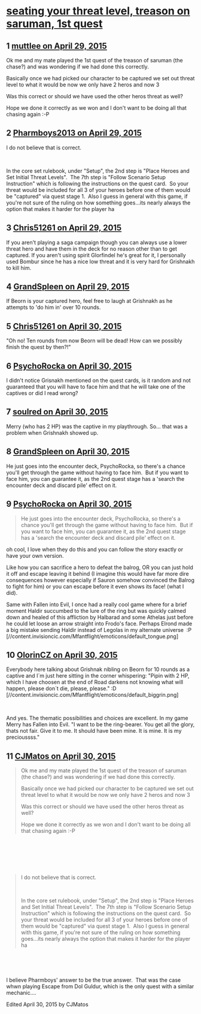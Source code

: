 # [seating your threat level, treason on saruman, 1st quest](https://community.fantasyflightgames.com/topic/174543-seating-your-threat-level-treason-on-saruman-1st-quest/)

## 1 [muttlee on April 29, 2015](https://community.fantasyflightgames.com/topic/174543-seating-your-threat-level-treason-on-saruman-1st-quest/?do=findComment&comment=1598374)

Ok me and my mate played the 1st quest of the treason of saruman (the chase?) and was wondering if we had done this correctly.

Basically once we had picked our character to be captured we set out threat level to what it would be now we only have 2 heros and now 3

Was this correct or should we have used the other heros threat as well?

Hope we done it correctly as we won and I don't want to be doing all that chasing again :-P

## 2 [Pharmboys2013 on April 29, 2015](https://community.fantasyflightgames.com/topic/174543-seating-your-threat-level-treason-on-saruman-1st-quest/?do=findComment&comment=1598532)

I do not believe that is correct.

 

In the core set rulebook, under "Setup", the 2nd step is "Place Heroes and Set Initial Threat Levels".  The 7th step is "Follow Scenario Setup Instruction" which is following the instructions on the quest card.  So your threat would be included for all 3 of your heroes before one of them would be "captured" via quest stage 1.  Also I guess in general with this game, if you're not sure of the ruling on how something goes...its nearly always the option that makes it harder for the player ha

## 3 [Chris51261 on April 29, 2015](https://community.fantasyflightgames.com/topic/174543-seating-your-threat-level-treason-on-saruman-1st-quest/?do=findComment&comment=1599023)

If you aren't playing a saga campaign though you can always use a lower threat hero and have them in the deck for no reason other than to get captured. If you aren't using spirit Glorfindel he's great for it, I personally used Bombur since he has a nice low threat and it is very hard for Grishnakh to kill him.

## 4 [GrandSpleen on April 29, 2015](https://community.fantasyflightgames.com/topic/174543-seating-your-threat-level-treason-on-saruman-1st-quest/?do=findComment&comment=1599219)

If Beorn is your captured hero, feel free to laugh at Grishnakh as he attempts to 'do him in' over 10 rounds.

## 5 [Chris51261 on April 30, 2015](https://community.fantasyflightgames.com/topic/174543-seating-your-threat-level-treason-on-saruman-1st-quest/?do=findComment&comment=1599490)

"Oh no! Ten rounds from now Beorn will be dead! How can we possibly finish the quest by then?!"

## 6 [PsychoRocka on April 30, 2015](https://community.fantasyflightgames.com/topic/174543-seating-your-threat-level-treason-on-saruman-1st-quest/?do=findComment&comment=1599562)

I didn't notice Grisnakh mentioned on the quest cards, is it random and not guaranteed that you will have to face him and that he will take one of the captives or did I read wrong?

## 7 [soulred on April 30, 2015](https://community.fantasyflightgames.com/topic/174543-seating-your-threat-level-treason-on-saruman-1st-quest/?do=findComment&comment=1599601)

Merry (who has 2 HP) was the captive in my playthrough. So... that was a problem when Grishnakh showed up.

## 8 [GrandSpleen on April 30, 2015](https://community.fantasyflightgames.com/topic/174543-seating-your-threat-level-treason-on-saruman-1st-quest/?do=findComment&comment=1599627)

He just goes into the encounter deck, PsychoRocka, so there's a chance you'll get through the game without having to face him.  But if you want to face him, you can guarantee it, as the 2nd quest stage has a 'search the encounter deck and discard pile' effect on it.

## 9 [PsychoRocka on April 30, 2015](https://community.fantasyflightgames.com/topic/174543-seating-your-threat-level-treason-on-saruman-1st-quest/?do=findComment&comment=1599706)

> He just goes into the encounter deck, PsychoRocka, so there's a chance you'll get through the game without having to face him.  But if you want to face him, you can guarantee it, as the 2nd quest stage has a 'search the encounter deck and discard pile' effect on it.

oh cool, I love when they do this and you can follow the story exactly or have your own version.

Like how you can sacrifice a hero to defeat the balrog, OR you can just hold it off and escape leaving it behind (I imagine this would have far more dire consequences however especially if Sauron somehow convinced the Balrog to fight for him) or you can escape before it even shows its face! (what I did). 

Same with Fallen into Evil, I once had a really cool game where for a brief moment Haldir succumbed to the lure of the ring but was quickly calmed down and healed of this affliction by Halbarad and some Athelas just before he could let loose an arrow straight into Frodo's face. Perhaps Elrond made a big mistake sending Haldir instead of Legolas in my alternate universe  :P [//content.invisioncic.com/Mfantflight/emoticons/default_tongue.png]

## 10 [OlorinCZ on April 30, 2015](https://community.fantasyflightgames.com/topic/174543-seating-your-threat-level-treason-on-saruman-1st-quest/?do=findComment&comment=1599808)

Everybody here talking about Grishnak nibling on Beorn for 10 rounds as a captive and I´m just here sitting in the corner whispering: "Pipin with 2 HP, which I have choosen at the end of Road darkens not knowing what will happen, please don´t die, please, please." :D [//content.invisioncic.com/Mfantflight/emoticons/default_biggrin.png]

 

And yes. The thematic possibilities and choices are excellent. In my game Merry has Fallen into Evil. "I want to be the ring-bearer. You get all the glory, thats not fair. Give it to me. It should have been mine. It is mine. It is my precioussss."

## 11 [CJMatos on April 30, 2015](https://community.fantasyflightgames.com/topic/174543-seating-your-threat-level-treason-on-saruman-1st-quest/?do=findComment&comment=1600698)

> Ok me and my mate played the 1st quest of the treason of saruman (the chase?) and was wondering if we had done this correctly.
> 
> Basically once we had picked our character to be captured we set out threat level to what it would be now we only have 2 heros and now 3
> 
> Was this correct or should we have used the other heros threat as well?
> 
> Hope we done it correctly as we won and I don't want to be doing all that chasing again :-P

 

 

 

> I do not believe that is correct.
> 
>  
> 
> In the core set rulebook, under "Setup", the 2nd step is "Place Heroes and Set Initial Threat Levels".  The 7th step is "Follow Scenario Setup Instruction" which is following the instructions on the quest card.  So your threat would be included for all 3 of your heroes before one of them would be "captured" via quest stage 1.  Also I guess in general with this game, if you're not sure of the ruling on how something goes...its nearly always the option that makes it harder for the player ha

 

 

I believe Pharmboys' answer to be the true answer.  That was the case whwn playing Escape from Dol Guldur, which is the only quest with a similar mechanic....

Edited April 30, 2015 by CJMatos

